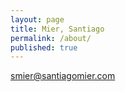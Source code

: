 ```yaml
---
layout: page
title: Mier, Santiago
permalink: /about/
published: true
---
```


[smier@santiagomier.com](mailto:email@domain.com)
